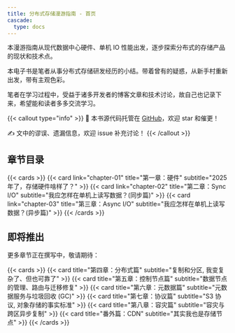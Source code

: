 ```yaml
---
title: 分布式存储漫游指南 - 首页
cascade:
  type: docs
---
```


本漫游指南从现代数据中心硬件、单机 IO 性能出发，逐步探索分布式的存储产品的现状和技术点。

本电子书是笔者从事分布式存储研发经历的小结。带着曾有的疑惑，从新手村重新出发，带有主观色彩。

笔者在学习过程中，受益于诸多开发者的博客文章和技术讨论，故自己也记录下来，希望能和读者多多交流学习。

{{< callout type="info" >}}
📖 本书源代码托管在 [GitHub](https://github.com/sptuan/dist-storage-memo)，欢迎 star 和催更！

✍️ 文中的谬误、遗漏信息，欢迎 issue 补充讨论！
{{< /callout >}}

## 章节目录

{{< cards >}}
  {{< card link="chapter-01" title="第一章：硬件" subtitle="2025年了，存储硬件啥样了？" >}}
  {{< card link="chapter-02" title="第二章：Sync I/O" subtitle="我应怎样在单机上读写数据？(同步篇)" >}}
  {{< card link="chapter-03" title="第三章：Async I/O" subtitle="我应怎样在单机上读写数据？(异步篇)" >}}
{{< /cards >}}

## 即将推出

更多章节正在撰写中，敬请期待：

{{< cards >}}
  {{< card title="第四章：分布式篇" subtitle="复制和分区, 我变复杂了、但也可靠了" >}}
  {{< card title="第五章：控制节点篇" subtitle="数据节点的管理、路由与迁移修复" >}}
  {{< card title="第六章：元数据篇" subtitle="元数据服务与垃圾回收 (GC)" >}}
  {{< card title="第七章：协议篇" subtitle="S3 协议, 对象存储的事实标准" >}}
  {{< card title="第八章：容灾篇" subtitle="容灾与跨区异步复制" >}}
  {{< card title="番外篇：CDN" subtitle="其实我也是存储节点" >}}
{{< /cards >}}